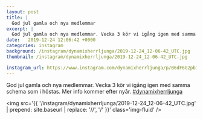 ```yaml
---
layout: post
title: |
  God jul gamla och nya medlemmar
excerpt: |
  God jul gamla och nya medlemmar. Vecka 3 kör vi igång igen med samma schema som i höstas. Mer info kommer efter nyår. 
date:   2019-12-24 12:06:42 +0000
categories: instagram
background: /instagram/dynamixherrljunga/2019-12-24_12-06-42_UTC.jpg
thumbnail: /instagram/dynamixherrljunga/2019-12-24_12-06-42_UTC.jpg

instagram_url: https://www.instagram.com/dynamixherrljunga/p/B6dF6G2pbi0
---
```

God jul gamla och nya medlemmar. Vecka 3 kör vi igång igen med samma schema som i höstas. Mer info kommer efter nyår. [#dynamixherrljunga](https://www.instagram.com/explore/tags/dynamixherrljunga/)



<img src='{{ '/instagram/dynamixherrljunga/2019-12-24_12-06-42_UTC.jpg' | prepend: site.baseurl | replace: '//', '/' }}' class='img-fluid' />
